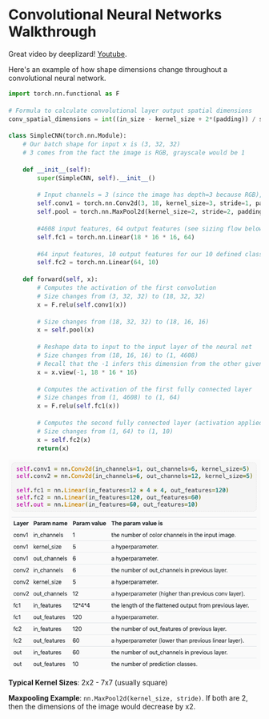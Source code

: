 #  Convolutional Neural Networks Walkthrough

Great video by deeplizard! [Youtube](https://www.youtube.com/watch?v=IKOHHItzukk).

Here's an example of how shape dimensions change throughout a convolutional neural network.

```python
import torch.nn.functional as F

# Formula to calculate convolutional layer output spatial dimensions
conv_spatial_dimensions = int((in_size - kernel_size + 2*(padding)) / stride + 1

class SimpleCNN(torch.nn.Module):
    # Our batch shape for input x is (3, 32, 32)
    # 3 comes from the fact the image is RGB, grayscale would be 1
    
    def __init__(self):
        super(SimpleCNN, self).__init__()
        
        # Input channels = 3 (since the image has depth=3 because RGB), output channels = 18
        self.conv1 = torch.nn.Conv2d(3, 18, kernel_size=3, stride=1, padding=1)
        self.pool = torch.nn.MaxPool2d(kernel_size=2, stride=2, padding=0)
        
        #4608 input features, 64 output features (see sizing flow below)
        self.fc1 = torch.nn.Linear(18 * 16 * 16, 64)
        
        #64 input features, 10 output features for our 10 defined classes
        self.fc2 = torch.nn.Linear(64, 10)
        
    def forward(self, x):
        # Computes the activation of the first convolution
        # Size changes from (3, 32, 32) to (18, 32, 32)
        x = F.relu(self.conv1(x))
        
        # Size changes from (18, 32, 32) to (18, 16, 16)
        x = self.pool(x)
        
        # Reshape data to input to the input layer of the neural net
        # Size changes from (18, 16, 16) to (1, 4608)
        # Recall that the -1 infers this dimension from the other given dimension
        x = x.view(-1, 18 * 16 * 16)
        
        # Computes the activation of the first fully connected layer
        # Size changes from (1, 4608) to (1, 64)
        x = F.relu(self.fc1(x))
        
        # Computes the second fully connected layer (activation applied later)
        # Size changes from (1, 64) to (1, 10)
        x = self.fc2(x)
        return(x)
```

![Another example that shows the meaning of the parameters in each layer](deeplizard-table.png)

**Typical Kernel Sizes**: 2x2 - 7x7 (usually square)

**Maxpooling Example**: `nn.MaxPool2d(kernel_size, stride)`. If both are 2, then the dimensions of the image would decrease by x2.